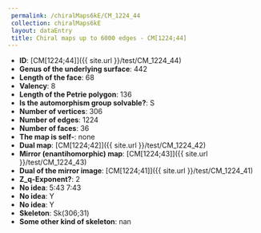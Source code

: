 ```yaml
--- 
 permalink: /chiralMaps6kE/CM_1224_44 
 collection: chiralMaps6kE
 layout: dataEntry
 title: Chiral maps up to 6000 edges - CM[1224;44]
---
```


- **ID**: [CM[1224;44]]({{ site.url }}/test/CM_1224_44)
- **Genus of the underlying surface**: 442
- **Length of the face**: 68
- **Valency**: 8
- **Length of the Petrie polygon**: 136
- **Is the automorphism group solvable?**: S
- **Number of vertices**: 306
- **Number of edges**: 1224
- **Number of faces**: 36
- **The map is self-**: none
- **Dual map**: [CM[1224;42]]({{ site.url }}/test/CM_1224_42)
- **Mirror (enantihomorphic) map**: [CM[1224;43]]({{ site.url }}/test/CM_1224_43)
- **Dual of the mirror image**: [CM[1224;41]]({{ site.url }}/test/CM_1224_41)
- **Z_q-Exponent?**: 2
- **No idea**:  5:43 7:43
- **No idea**: Y
- **No idea**: Y
- **Skeleton**: Sk(306;31)
- **Some other kind of skeleton**: nan
